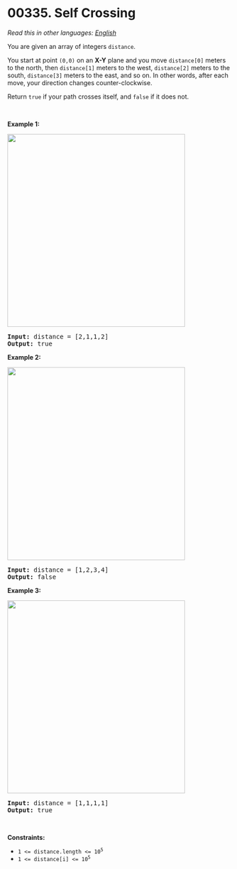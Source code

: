 # 00335. Self Crossing

  _Read this in other languages:_
    [_English_](README.md)

<p>You are given an array of integers <code>distance</code>.</p>

<p>You start at point <code>(0,0)</code> on an <strong>X-Y</strong> plane and you move <code>distance[0]</code> meters to the north, then <code>distance[1]</code> meters to the west, <code>distance[2]</code> meters to the south, <code>distance[3]</code> meters to the east, and so on. In other words, after each move, your direction changes counter-clockwise.</p>

<p>Return <code>true</code> if your path crosses itself, and <code>false</code> if it does not.</p>

<p>&nbsp;</p>
<p><strong>Example 1:</strong></p>
<img alt="" src="https://assets.leetcode.com/uploads/2021/03/14/selfcross1-plane.jpg" style="width: 400px; height: 435px;" />
<pre>
<strong>Input:</strong> distance = [2,1,1,2]
<strong>Output:</strong> true
</pre>

<p><strong>Example 2:</strong></p>
<img alt="" src="https://assets.leetcode.com/uploads/2021/03/14/selfcross2-plane.jpg" style="width: 400px; height: 435px;" />
<pre>
<strong>Input:</strong> distance = [1,2,3,4]
<strong>Output:</strong> false
</pre>

<p><strong>Example 3:</strong></p>
<img alt="" src="https://assets.leetcode.com/uploads/2021/03/14/selfcross3-plane.jpg" style="width: 400px; height: 435px;" />
<pre>
<strong>Input:</strong> distance = [1,1,1,1]
<strong>Output:</strong> true
</pre>

<p>&nbsp;</p>
<p><strong>Constraints:</strong></p>

<ul>
	<li><code>1 &lt;=&nbsp;distance.length &lt;= 10<sup>5</sup></code></li>
	<li><code>1 &lt;=&nbsp;distance[i] &lt;= 10<sup>5</sup></code></li>
</ul>
